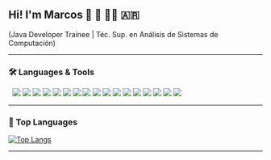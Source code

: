 ## Hi! I'm Marcos 👋 🎼 👨‍💻 🇦🇷
(Java Developer Trainee | Téc. Sup. en Análisis de Sistemas de Computación)

----

### 🛠️ Languages & Tools
![]() ![]()
<img src="https://img.icons8.com/color/60/000000/java-coffee-cup-logo--v2.png"/>
<img src="https://img.icons8.com/color/60/000000/c-sharp-logo.png"/>
<img src="https://img.icons8.com/color/60/000000/sql.png"/>
<img src="https://img.icons8.com/color/60/000000/javascript--v1.png"/>
<img src="https://img.icons8.com/color/60/000000/php.png"/>
<img src="https://img.icons8.com/color/60/000000/html-5--v1.png"/>
<img src="https://img.icons8.com/color/60/000000/css3.png"/>
<img src="https://img.icons8.com/color/60/000000/spring-logo.png"/>
<img src="https://img.icons8.com/color/60/000000/intellij-idea.png"/>
<img src="https://img.icons8.com/color/60/000000/visual-studio-2019.png"/>
<img src="https://img.icons8.com/color/60/000000/visual-studio-code-2019.png"/>
<img src="https://img.icons8.com/color/60/000000/sublime-text.png"/>
<img src="https://img.icons8.com/color/60/000000/mysql-logo.png"/>
<img src="https://img.icons8.com/color/60/000000/microsoft-sql-server.png"/>
<img src="https://img.icons8.com/color/60/000000/wordpress.png"/>
<img src="https://img.icons8.com/color/60/000000/adobe-illustrator--v1.png"/>
<img src="https://img.icons8.com/color/60/000000/adobe-photoshop.png"/>

----

### 🔭 Top Languages
[![Top Langs](https://github-readme-stats.vercel.app/api/top-langs/?username=marcosgfrites&theme=github_dark&icons=true&layout=compact&langs_count=10)](https://github.com/anuraghazra/github-readme-stats)

----

<!--
**marcosgfrites/marcosgfrites** is a ✨ _special_ ✨ repository because its `README.md` (this file) appears on your GitHub profile.

Here are some ideas to get you started:

- 🔭 I’m currently working on ...
- 🌱 I’m currently learning ...
- 👯 I’m looking to collaborate on ...
- 🤔 I’m looking for help with ...
- 💬 Ask me about ...
- 📫 How to reach me: ...
- 😄 Pronouns: ...
- ⚡ Fun fact: ...
-->
